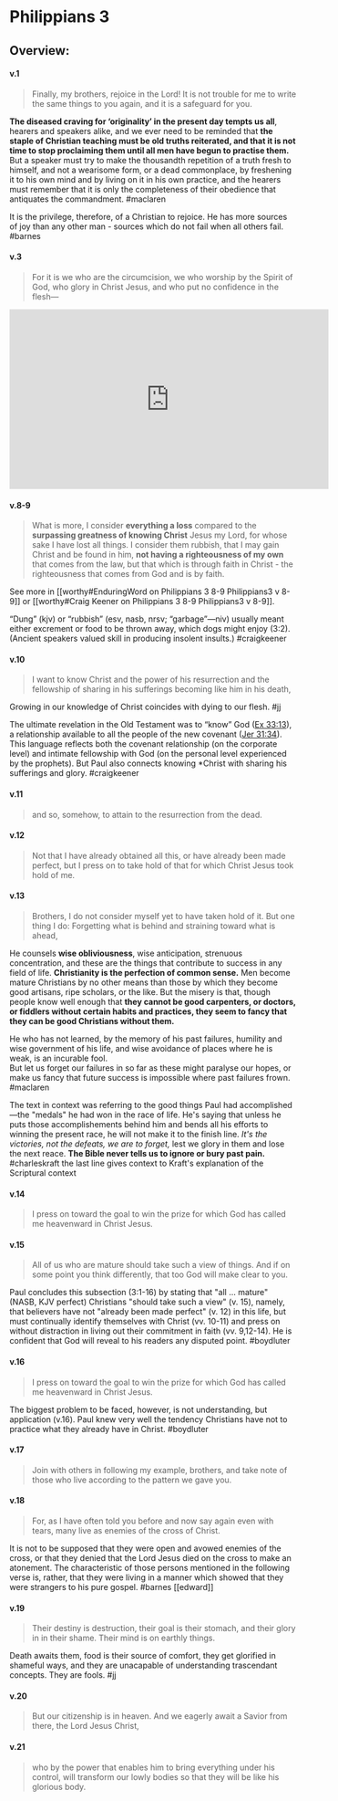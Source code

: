 # Philippians 3

## Overview:



#### v.1
>Finally, my brothers, rejoice in the Lord! It is not trouble for me to write the same things to you again, and it is a safeguard for you.

**The diseased craving for ‘originality’ in the present day tempts us all**, hearers and speakers alike, and we ever need to be reminded that **the staple of Christian teaching must be old truths reiterated, and that it is not time to stop proclaiming them until all men have begun to practise them.** But a speaker must try to make the thousandth repetition of a truth fresh to himself, and not a wearisome form, or a dead commonplace, by freshening it to his own mind and by living on it in his own practice, and the hearers must remember that it is only the completeness of their obedience that antiquates the commandment.
#maclaren 

It is the privilege, therefore, of a Christian to rejoice. He has more sources of joy than any other man - sources which do not fail when all others fail.
#barnes 

#### v.3
>For it is we who are the circumcision, we who worship by the Spirit of God, who glory in Christ Jesus, and who put no confidence in the flesh—

<iframe width="560" height="315" src="https://www.youtube.com/embed/-hZMrlt91aQ?clip=UgkxsMivNYdDDcXe8o9RjWqJZwXbOTLJp_Lg&amp;clipt=EL7sigEY_quOAQ" title="YouTube video player" frameborder="0" allow="accelerometer; autoplay; clipboard-write; encrypted-media; gyroscope; picture-in-picture; web-share" allowfullscreen></iframe>

#### v.8-9
> What is more, I consider **everything a loss** compared to the **surpassing greatness of knowing Christ** Jesus my Lord, for whose sake I have lost all things. I consider them rubbish, that I may gain Christ and  be found in him, **not having a righteousness of my own** that comes from the law, but that which is through faith in Christ - the righteousness that comes from God and is by faith.

See more in [[worthy#EnduringWord on Philippians 3 8-9 Philippians3 v 8-9]] or [[worthy#Craig Keener on Philippians 3 8-9 Philippians3 v 8-9]].

“Dung” (kjv) or “rubbish” (esv, nasb, nrsv; “garbage”—niv) usually meant either excrement or food to be thrown away, which dogs might enjoy (3:2). (Ancient speakers valued skill in producing insolent insults.)
#craigkeener 

#### v.10
>I want to know Christ and the power of his resurrection and the fellowship of sharing in his sufferings becoming like him in his death,

Growing in our knowledge of Christ coincides with dying to our flesh.
#jj 

The ultimate revelation in the Old Testament was to “know” God ([Ex 33:13](Exodus33#v.13)), a relationship available to all the people of the new covenant ([Jer 31:34](Jeremiah31#v.31-34)). This language reflects both the covenant relationship (on the corporate level) and intimate fellowship with God (on the personal level experienced by the prophets). But Paul also connects knowing *Christ with sharing his sufferings and glory.
#craigkeener 

#### v.11
>and so, somehow, to attain to the resurrection from the dead.

#### v.12
>Not that I have already obtained all this, or have already been made perfect, but I press on to take hold of that for which Christ Jesus took hold of me.

#### v.13
>Brothers, I do not consider myself yet to have taken hold of it. But one thing I do: Forgetting what is behind and straining toward what is ahead,

He counsels **wise obliviousness**, wise anticipation, strenuous concentration, and these are the things that contribute to success in any field of life. **Christianity is the perfection of common sense.** Men become mature Christians by no other means than those by which they become good artisans, ripe scholars, or the like. But the misery is that, though people know well enough that **they cannot be good carpenters, or doctors, or fiddlers without certain habits and practices, they seem to fancy that they can be good Christians without them.**

He who has not learned, by the memory of his past failures, humility and wise government of his life, and wise avoidance of places where he is weak, is an incurable fool.  
But let us forget our failures in so far as these might paralyse our hopes, or make us fancy that future success is impossible where past failures frown.
#maclaren 

The text in context was referring to the good things Paul had accomplished—the "medals" he had won in the race of life. He's saying that unless he puts those accomplishements behind him and bends all his efforts to winning the present race, he will not make it to the finish line. *It's the victories, not the defeats, we are to forget,* lest we glory in them and lose the next reace. **The Bible never tells us to ignore or bury past pain.**
#charleskraft the last line gives context to Kraft's explanation of the Scriptural context

#### v.14
>I press on toward the goal to win the prize for which God has called me heavenward in Christ Jesus.

#### v.15
>All of us who are mature should take such a view of things. And if on some point you think differently, that too God will make clear to you.

Paul concludes this subsection (3:1-16) by stating that "all ... mature" (NASB, KJV perfect) Christians "should take such a view" (v. 15), namely, that believers have not "already been made perfect" (v. 12) in this life, but must continually identify themselves with Christ (vv. 10-11) and press on without distraction in living out their commitment in faith (vv. 9,12-14). He is confident that God will reveal to his readers any disputed point.
#boydluter

#### v.16
>I press on toward the goal to win the prize for which God has called me heavenward in Christ Jesus.

The biggest problem to be faced, however, is not understanding, but application (v.16). Paul knew very well the tendency Christians have not to practice what they already have in Christ.
#boydluter 

#### v.17
>Join with others in following my example, brothers, and take note of those who live according to the pattern we gave you.


#### v.18
>For, as I have often told you before and now say again even with tears, many live as enemies of the cross of Christ.

It is not to be supposed that they were open and avowed enemies of the cross, or that they denied that the Lord Jesus died on the cross to make an atonement. The characteristic of those persons mentioned in the following verse is, rather, that they were living in a manner which showed that they were strangers to his pure gospel.
#barnes 
[[edward]]

#### v.19
>Their destiny is destruction, their goal is their stomach, and their glory in in their shame. Their mind is on earthly things.

Death awaits them, food is their source of comfort, they get glorified in shameful ways, and they are unacapable of understanding trascendant concepts. They are fools.
#jj 

#### v.20
>But our citizenship is in heaven. And we eagerly await a Savior from there, the Lord Jesus Christ,

#### v.21
>who by the power that enables him to bring everything under his control, will transform our lowly bodies so that they will be like his glorious body.

